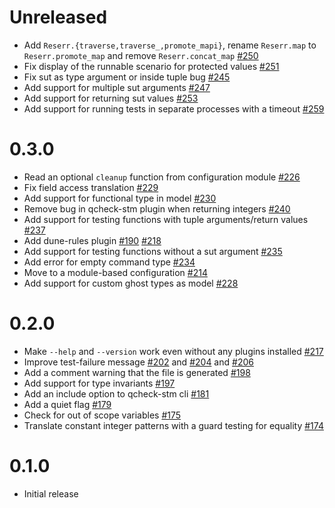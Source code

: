 # Unreleased

- Add `Reserr.{traverse,traverse_,promote_mapi}`, rename `Reserr.map` to
  `Reserr.promote_map` and remove `Reserr.concat_map`
  [\#250](https://github.com/ocaml-gospel/ortac/pull/250)
- Fix display of the runnable scenario for protected values
  [\#251](https://github.com/ocaml-gospel/ortac/pull/251)
- Fix sut as type argument or inside tuple bug
  [\#245](https://github.com/ocaml-gospel/ortac/pull/245)
- Add support for multiple sut arguments
  [\#247](https://github.com/ocaml-gospel/ortac/pull/247)
- Add support for returning sut values
  [\#253](https://github.com/ocaml-gospel/ortac/pull/253)
- Add support for running tests in separate processes with a timeout
  [\#259](https://github.com/ocaml-gospel/ortac/pull/259)

# 0.3.0

- Read an optional `cleanup` function from configuration module
  [\#226](https://github.com/ocaml-gospel/ortac/pull/226)
- Fix field access translation
  [\#229](https://github.com/ocaml-gospel/ortac/pull/229)
- Add support for functional type in model
  [\#230](https://github.com/ocaml-gospel/ortac/pull/230)
- Remove bug in qcheck-stm plugin when returning integers
  [\#240](https://github.com/ocaml-gospel/ortac/pull/240)
- Add support for testing functions with tuple arguments/return values
  [\#237](https://github.com/ocaml-gospel/ortac/pull/237)
- Add dune-rules plugin
  [\#190](https://github.com/ocaml-gospel/ortac/pull/190)
  [\#218](https://github.com/ocaml-gospel/ortac/pull/218)
- Add support for testing functions without a sut argument
  [\#235](https://github.com/ocaml-gospel/ortac/pull/235)
- Add error for empty command type
  [\#234](https://github.com/ocaml-gospel/ortac/pull/234)
- Move to a module-based configuration
  [\#214](https://github.com/ocaml-gospel/ortac/pull/214)
- Add support for custom ghost types as model
  [\#228](https://github.com/ocaml-gospel/ortac/pull/228)

# 0.2.0

- Make `--help` and `--version` work even without any plugins installed
  [\#217](https://github.com/ocaml-gospel/ortac/pull/217)
- Improve test-failure message
  [\#202](https://github.com/ocaml-gospel/ortac/pull/202) and
  [\#204](https://github.com/ocaml-gospel/ortac/pull/204) and
  [\#206](https://github.com/ocaml-gospel/ortac/pull/206)
- Add a comment warning that the file is generated
  [\#198](https://github.com/ocaml-gospel/ortac/pull/198)
- Add support for type invariants
  [\#197](https://github.com/ocaml-gospel/ortac/pull/197)
- Add an include option to qcheck-stm cli
  [\#181](https://github.com/ocaml-gospel/ortac/pull/181)
- Add a quiet flag
  [\#179](https://github.com/ocaml-gospel/ortac/pull/179)
- Check for out of scope variables
  [\#175](https://github.com/ocaml-gospel/ortac/pull/175)
- Translate constant integer patterns with a guard testing for equality
  [\#174](https://github.com/ocaml-gospel/ortac/pull/174)

# 0.1.0

- Initial release
